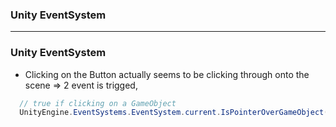 ### Unity EventSystem

--------------------------------------------------------

### Unity EventSystem

* Clicking on the Button actually seems to be clicking through onto the scene => 2 event is trigged, 

```c#
  // true if clicking on a GameObject 
  UnityEngine.EventSystems.EventSystem.current.IsPointerOverGameObject()
```
